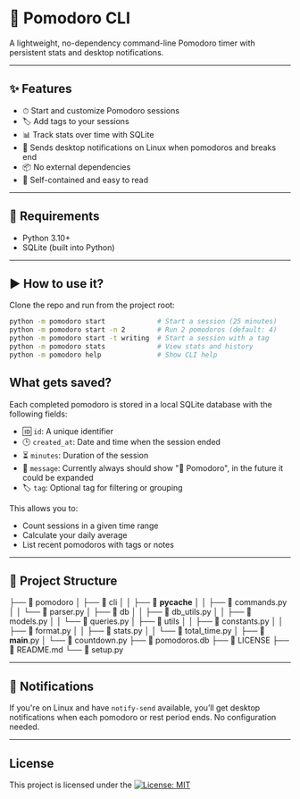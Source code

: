 # 🍅 Pomodoro CLI

A lightweight, no-dependency command-line Pomodoro timer with persistent stats and desktop notifications.

---

## ✨ Features

- ⏱ Start and customize Pomodoro sessions
- 🏷 Add tags to your sessions
- 📊 Track stats over time with SQLite
- 🔔 Sends desktop notifications on Linux when pomodoros and breaks end
- 📦 No external dependencies
- 🧼 Self-contained and easy to read

---

## 🔧 Requirements

- Python 3.10+
- SQLite (built into Python)

---

## ▶️ How to use it?

Clone the repo and run from the project root:

```bash
python -m pomodoro start             # Start a session (25 minutes)
python -m pomodoro start -n 2        # Run 2 pomodoros (default: 4)
python -m pomodoro start -t writing  # Start a session with a tag
python -m pomodoro stats             # View stats and history
python -m pomodoro help              # Show CLI help
```

## What gets saved?

Each completed pomodoro is stored in a local SQLite database with the following fields:

- 🆔 `id`: A unique identifier
- 🕒 `created_at`: Date and time when the session ended
- ⏳ `minutes`: Duration of the session
- 📝 `message`: Currently always should show "🍅 Pomodoro", in the future it could be expanded
- 🏷 `tag`: Optional tag for filtering or grouping

This allows you to:

- Count sessions in a given time range
- Calculate your daily average
- List recent pomodoros with tags or notes

---

## 📁 Project Structure

├──  pomodoro
│ ├──  cli
│ │ ├──  **pycache**
│ │ ├──  commands.py
│ │ └──  parser.py
│ ├──  db
│ │ ├──  db_utils.py
│ │ ├──  models.py
│ │ └──  queries.py
│ ├──  utils
│ │ ├──  constants.py
│ │ ├──  format.py
│ │ ├──  stats.py
│ │ └──  total_time.py
│ ├──  **main**.py
│ └──  countdown.py
├──  pomodoros.db
├──  LICENSE
├──  README.md
└──  setup.py

---

## 🔔 Notifications

If you're on Linux and have `notify-send` available, you’ll get desktop notifications when each pomodoro or rest period ends. No configuration needed.

---

## License

This project is licensed under the [![License: MIT](https://img.shields.io/badge/License-MIT-yellow.svg)](https://opensource.org/licenses/MIT)
